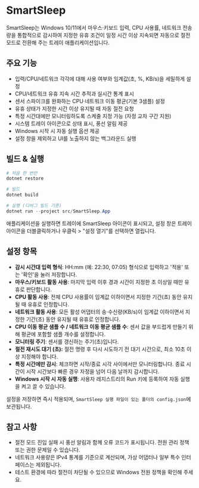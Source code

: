 ﻿# SmartSleep

SmartSleep는 Windows 10/11에서 마우스·키보드 입력, CPU 사용률, 네트워크 전송량을 통합적으로 감시하여 지정한 유휴 조건이 일정 시간 이상 지속되면 자동으로 절전 모드로 전환해 주는 트레이 애플리케이션입니다.

## 주요 기능
- 입력/CPU/네트워크 각각에 대해 사용 여부와 임계값(초, %, KB/s)을 세밀하게 설정
- CPU/네트워크 유휴 지속 시간 추적과 실시간 통계 표시
- 센서 스파이크를 완화하는 CPU·네트워크 이동 평균(기본 3샘플) 설정
- 유휴 상태가 지정한 시간 이상 유지될 때 자동 절전 요청
- 특정 시간대에만 모니터링하도록 스케줄 지정 가능 (자정 교차 구간 지원)
- 시스템 트레이 아이콘으로 상태 표시, 풍선 알림 제공
- Windows 시작 시 자동 실행 옵션 제공
- 설정 창을 제외하고 UI를 노출하지 않는 백그라운드 실행

## 빌드 & 실행
```powershell
# 처음 한 번만
dotnet restore

# 빌드
dotnet build

# 실행 (디버그 빌드 기준)
dotnet run --project src/SmartSleep.App
```
애플리케이션을 실행하면 트레이에 SmartSleep 아이콘이 표시되고, 설정 창은 트레이 아이콘을 더블클릭하거나 우클릭 > "설정 열기"를 선택하면 열립니다.

## 설정 항목
- **감시 시간대 입력 형식**: HH:mm (예: 22:30, 07:05) 형식으로 입력하고 '적용' 또는 '확인'을 눌러 저장합니다.
- **마우스/키보드 활동 사용**: 마지막 입력 이후 경과 시간이 지정한 초 이상일 때만 유휴로 판단합니다.
- **CPU 활동 사용**: 전체 CPU 사용률이 임계값 이하이면서 지정한 기간(초) 동안 유지될 때 유휴로 인정합니다.
- **네트워크 활동 사용**: 모든 활성 어댑터의 송·수신량(KB/s)이 임계값 이하이면서 지정한 기간(초) 동안 유지될 때 유휴로 인정합니다.
- **CPU 이동 평균 샘플 수 / 네트워크 이동 평균 샘플 수**: 센서 값을 부드럽게 만들기 위해 평균에 포함할 샘플 개수를 설정합니다.
- **모니터링 주기**: 센서를 갱신하는 주기(초)입니다.
- **절전 재시도 대기 (초):** 절전 명령 후 다시 시도하기 전 대기 시간으로, 최소 10초 이상 지정해야 합니다.
- **특정 시간에만 감시**: 체크하면 시작/종료 시각 사이에서만 모니터링합니다. 종료 시간이 시작 시간보다 빠른 경우 자정을 넘어 다음 날까지 감시합니다.
- **Windows 시작 시 자동 실행**: 사용자 레지스트리의 Run 키에 등록하여 자동 실행을 켜고 끌 수 있습니다.

설정을 저장하면 즉시 적용되며, `SmartSleep 실행 파일이 있는 폴더의 config.json`에 보관됩니다.

## 참고 사항
- 절전 모드 진입 실패 시 풍선 알림과 함께 오류 코드가 표시됩니다. 전원 관리 정책 또는 권한 문제일 수 있습니다.
- 네트워크 사용량은 IPv4 통계를 기준으로 계산되며, 가상 어댑터나 일부 특수 인터페이스는 제외됩니다.
- 테스트 환경에 따라 절전이 차단될 수 있으므로 Windows 전원 정책을 확인해 주세요.
